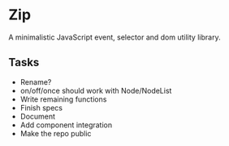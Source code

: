 # Zip
A minimalistic JavaScript event, selector and dom utility library.

## Tasks
- Rename?
- on/off/once should work with Node/NodeList
- Write remaining functions
- Finish specs
- Document
- Add component integration
- Make the repo public

